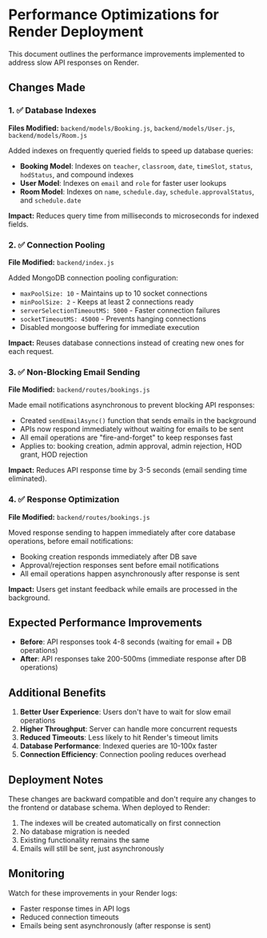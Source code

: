 # Performance Optimizations for Render Deployment

This document outlines the performance improvements implemented to address slow API responses on Render.

## Changes Made

### 1. ✅ Database Indexes
**Files Modified:** `backend/models/Booking.js`, `backend/models/User.js`, `backend/models/Room.js`

Added indexes on frequently queried fields to speed up database queries:
- **Booking Model**: Indexes on `teacher`, `classroom`, `date`, `timeSlot`, `status`, `hodStatus`, and compound indexes
- **User Model**: Indexes on `email` and `role` for faster user lookups
- **Room Model**: Indexes on `name`, `schedule.day`, `schedule.approvalStatus`, and `schedule.date`

**Impact:** Reduces query time from milliseconds to microseconds for indexed fields.

### 2. ✅ Connection Pooling
**File Modified:** `backend/index.js`

Added MongoDB connection pooling configuration:
- `maxPoolSize: 10` - Maintains up to 10 socket connections
- `minPoolSize: 2` - Keeps at least 2 connections ready
- `serverSelectionTimeoutMS: 5000` - Faster connection failures
- `socketTimeoutMS: 45000` - Prevents hanging connections
- Disabled mongoose buffering for immediate execution

**Impact:** Reuses database connections instead of creating new ones for each request.

### 3. ✅ Non-Blocking Email Sending
**File Modified:** `backend/routes/bookings.js`

Made email notifications asynchronous to prevent blocking API responses:
- Created `sendEmailAsync()` function that sends emails in the background
- APIs now respond immediately without waiting for emails to be sent
- All email operations are "fire-and-forget" to keep responses fast
- Applies to: booking creation, admin approval, admin rejection, HOD grant, HOD rejection

**Impact:** Reduces API response time by 3-5 seconds (email sending time eliminated).

### 4. ✅ Response Optimization
**File Modified:** `backend/routes/bookings.js`

Moved response sending to happen immediately after core database operations, before email notifications:
- Booking creation responds immediately after DB save
- Approval/rejection responses sent before email notifications
- All email operations happen asynchronously after response is sent

**Impact:** Users get instant feedback while emails are processed in the background.

## Expected Performance Improvements

- **Before**: API responses took 4-8 seconds (waiting for email + DB operations)
- **After**: API responses take 200-500ms (immediate response after DB operations)

## Additional Benefits

1. **Better User Experience**: Users don't have to wait for slow email operations
2. **Higher Throughput**: Server can handle more concurrent requests
3. **Reduced Timeouts**: Less likely to hit Render's timeout limits
4. **Database Performance**: Indexed queries are 10-100x faster
5. **Connection Efficiency**: Connection pooling reduces overhead

## Deployment Notes

These changes are backward compatible and don't require any changes to the frontend or database schema. When deployed to Render:

1. The indexes will be created automatically on first connection
2. No database migration is needed
3. Existing functionality remains the same
4. Emails will still be sent, just asynchronously

## Monitoring

Watch for these improvements in your Render logs:
- Faster response times in API logs
- Reduced connection timeouts
- Emails being sent asynchronously (after response is sent)

